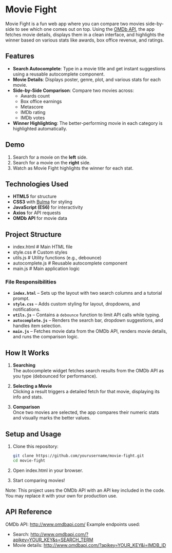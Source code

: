 # Movie Fight

Movie Fight is a fun web app where you can compare two movies side-by-side to see which one comes out on top. Using the [OMDb API](http://www.omdbapi.com/), the app fetches movie details, displays them in a clean interface, and highlights the winner based on various stats like awards, box office revenue, and ratings.

## Features

- **Search Autocomplete**: Type in a movie title and get instant suggestions using a reusable autocomplete component.
- **Movie Details**: Displays poster, genre, plot, and various stats for each movie.
- **Side-by-Side Comparison**: Compare two movies across:
  - Awards count
  - Box office earnings
  - Metascore
  - IMDb rating
  - IMDb votes
- **Winner Highlighting**: The better-performing movie in each category is highlighted automatically.

## Demo

1. Search for a movie on the **left** side.
2. Search for a movie on the **right** side.
3. Watch as Movie Fight highlights the winner for each stat.

## Technologies Used

- **HTML5** for structure
- **CSS3** with [Bulma](https://bulma.io/) for styling
- **JavaScript (ES6)** for interactivity
- **Axios** for API requests
- **OMDb API** for movie data

## Project Structure

- index.html # Main HTML file
- style.css # Custom styles
- utils.js # Utility functions (e.g., debounce)
- autocomplete.js # Reusable autocomplete component
- main.js # Main application logic

### File Responsibilities

- **`index.html`** – Sets up the layout with two search columns and a tutorial prompt.
- **`style.css`** – Adds custom styling for layout, dropdowns, and notifications.
- **`utils.js`** – Contains a `debounce` function to limit API calls while typing.
- **`autocomplete.js`** – Renders the search bar, dropdown suggestions, and handles item selection.
- **`main.js`** – Fetches movie data from the OMDb API, renders movie details, and runs the comparison logic.

## How It Works

1. **Searching**  
   The autocomplete widget fetches search results from the OMDb API as you type (debounced for performance).

2. **Selecting a Movie**  
   Clicking a result triggers a detailed fetch for that movie, displaying its info and stats.

3. **Comparison**  
   Once two movies are selected, the app compares their numeric stats and visually marks the better values.

## Setup and Usage

1. Clone this repository:
   ```bash
   git clone https://github.com/yourusername/movie-fight.git
   cd movie-fight
2. Open index.html in your browser.

3. Start comparing movies!

Note: This project uses the OMDb API with an API key included in the code. You may replace it with your own for production use.

## API Reference
OMDb API: http://www.omdbapi.com/
Example endpoints used:
- Search: http://www.omdbapi.com/?apikey=YOUR_KEY&s=SEARCH_TERM
- Movie details: http://www.omdbapi.com/?apikey=YOUR_KEY&i=IMDB_ID
